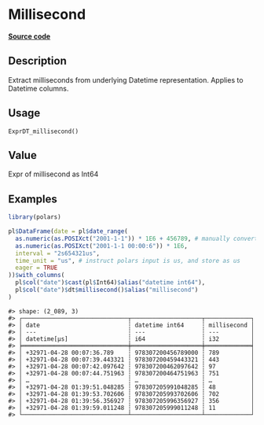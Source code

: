
# Millisecond

[**Source code**](https://github.com/pola-rs/r-polars/tree/main/R/expr__datetime.R#L479)

## Description

Extract milliseconds from underlying Datetime representation. Applies to
Datetime columns.

## Usage

<pre><code class='language-R'>ExprDT_millisecond()
</code></pre>

## Value

Expr of millisecond as Int64

## Examples

``` r
library(polars)

pl$DataFrame(date = pl$date_range(
  as.numeric(as.POSIXct("2001-1-1")) * 1E6 + 456789, # manually convert to us
  as.numeric(as.POSIXct("2001-1-1 00:00:6")) * 1E6,
  interval = "2s654321us",
  time_unit = "us", # instruct polars input is us, and store as us
  eager = TRUE
))$with_columns(
  pl$col("date")$cast(pl$Int64)$alias("datetime int64"),
  pl$col("date")$dt$millisecond()$alias("millisecond")
)
```

    #> shape: (2_089, 3)
    #> ┌──────────────────────────────┬────────────────────┬─────────────┐
    #> │ date                         ┆ datetime int64     ┆ millisecond │
    #> │ ---                          ┆ ---                ┆ ---         │
    #> │ datetime[μs]                 ┆ i64                ┆ i32         │
    #> ╞══════════════════════════════╪════════════════════╪═════════════╡
    #> │ +32971-04-28 00:07:36.789    ┆ 978307200456789000 ┆ 789         │
    #> │ +32971-04-28 00:07:39.443321 ┆ 978307200459443321 ┆ 443         │
    #> │ +32971-04-28 00:07:42.097642 ┆ 978307200462097642 ┆ 97          │
    #> │ +32971-04-28 00:07:44.751963 ┆ 978307200464751963 ┆ 751         │
    #> │ …                            ┆ …                  ┆ …           │
    #> │ +32971-04-28 01:39:51.048285 ┆ 978307205991048285 ┆ 48          │
    #> │ +32971-04-28 01:39:53.702606 ┆ 978307205993702606 ┆ 702         │
    #> │ +32971-04-28 01:39:56.356927 ┆ 978307205996356927 ┆ 356         │
    #> │ +32971-04-28 01:39:59.011248 ┆ 978307205999011248 ┆ 11          │
    #> └──────────────────────────────┴────────────────────┴─────────────┘
